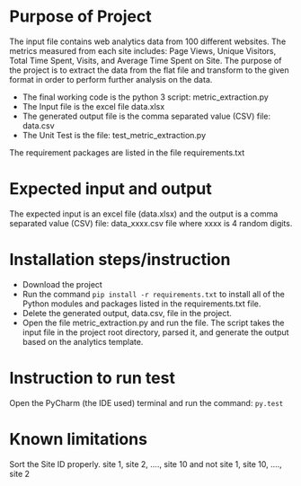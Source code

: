 # Purpose of Project
The input file contains web analytics data from 100 different websites. The metrics measured from each site includes: Page Views, Unique Visitors, Total Time Spent, Visits, and
Average Time Spent on Site. The purpose of the project is to extract the data from the flat file and transform to the given format in order to perform further analysis on the data. 

* The final working code is the python 3 script: metric_extraction.py
* The Input file is the excel file data.xlsx
* The generated output file is the comma separated value (CSV) file: data.csv 
* The Unit Test is the file: test_metric_extraction.py

The requirement packages are listed in the file requirements.txt


# Expected input and output
The expected input is an excel file (data.xlsx) and the output is a comma separated value (CSV) file: data_xxxx.csv file where xxxx is 4 random digits.

# Installation steps/instruction
* Download the project
* Run the command `pip install -r requirements.txt` to install all of the Python modules and packages listed in the requirements.txt file.
* Delete the generated output, data.csv, file in the project.
* Open the file metric_extraction.py and run the file. The script takes the input file in the project root directory, parsed it, and generate the output based on the analytics template.

# Instruction to run test
Open the PyCharm (the IDE used) terminal and run the command: `py.test`

# Known limitations
Sort the Site ID properly. site 1, site 2, ...., site 10 and not site 1, site 10, ...., site 2







